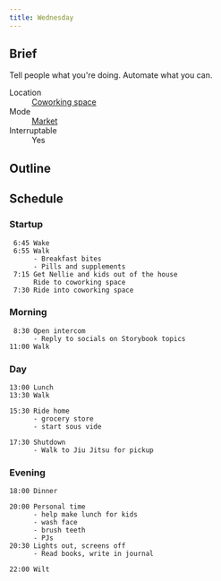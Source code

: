 ```yaml
---
title: Wednesday
---
```


## Brief

Tell people what you're doing. Automate what you can.

<dl>
  <dt>Location</dt>
  <dd><a href="/mode/coworking">Coworking space</a></dd>

  <dt>Mode</dt>
  <dd><a href="/mode/market">Market</a></dd>

  <dt>Interruptable</dt>
  <dd>Yes</dd>
</dl>

## Outline

## Schedule

### Startup

```
 6:45 Wake
 6:55 Walk
      - Breakfast bites
      - Pills and supplements
 7:15 Get Nellie and kids out of the house
      Ride to coworking space
 7:30 Ride into coworking space
```

### Morning

```
 8:30 Open intercom
      - Reply to socials on Storybook topics
11:00 Walk
```

### Day

```
13:00 Lunch
13:30 Walk

15:30 Ride home
      - grocery store
      - start sous vide

17:30 Shutdown
      - Walk to Jiu Jitsu for pickup
```

### Evening

```
18:00 Dinner

20:00 Personal time
      - help make lunch for kids
      - wash face
      - brush teeth
      - PJs
20:30 Lights out, screens off
      - Read books, write in journal

22:00 Wilt
```
